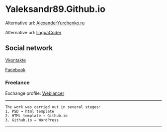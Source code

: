 # Yaleksandr89.Github.io

Alternative url: [AlexanderYurchenko.ru]

Alternative url: [linguaCoder]

## Social network
[Vkontakte]

[Facebook]

### Freelance
Exchange profile: [Weblancer]
***
```
The work was carried out in several stages:
1. PSD → html template
2. HTML template → Github.io
3. Github.io → WordPress
```
***
[AlexanderYurchenko.ru]:https://alexanderyurchenko.ru/
[linguaCoder]:http://yaleksandr89.linguacoder.com/
[Vkontakte]:https://vk.com/y.aleksandr89
[Facebook]:https://www.facebook.com/y.alexander89
[Weblancer]:https://www.weblancer.net/users/yaleksandr89/
